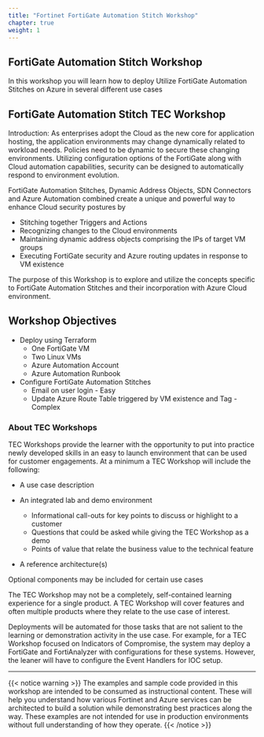 ```yaml
---
title: "Fortinet FortiGate Automation Stitch Workshop"
chapter: true
weight: 1
---
```


## FortiGate Automation Stitch Workshop

In this workshop you will learn how to deploy Utilize FortiGate Automation Stitches on Azure in several different use cases

## FortiGate Automation Stitch TEC Workshop

Introduction:
As enterprises adopt the Cloud as the new core for application hosting, the application environments may change dynamically related to workload needs. Policies need to be dynamic to secure these changing environments. Utilizing configuration options of the FortiGate along with Cloud automation capabilities, security can be designed to automatically respond to environment evolution.

FortiGate Automation Stitches, Dynamic Address Objects, SDN Connectors and Azure Automation combined create a unique and powerful way to enhance Cloud security postures by

* Stitching together Triggers and Actions
* Recognizing changes to the Cloud environments
* Maintaining dynamic address objects comprising the IPs of target VM groups
* Executing FortiGate security and Azure routing updates in response to VM existence

The purpose of this Workshop is to explore and utilize the concepts specific to FortiGate Automation Stitches and their incorporation with Azure Cloud environment.

## Workshop Objectives

* Deploy using Terraform
  * One FortiGate VM
  * Two Linux VMs
  * Azure Automation Account
  * Azure Automation Runbook
* Configure FortiGate Automation Stitches
  * Email on user login - Easy
  * Update Azure Route Table triggered by VM existence and Tag - Complex

### About TEC Workshops

TEC Workshops provide the learner with the opportunity to put into practice newly developed skills in an easy to launch environment that can be used for customer engagements. At a minimum a TEC Workshop will include the following:

* A use case description
* An integrated lab and demo environment

  * Informational call-outs for key points to discuss or highlight to a customer
  * Questions that could be asked while giving the TEC Workshop as a demo
  * Points of value that relate the business value to the technical feature
* A reference architecture(s)

Optional components may be included for certain use cases

The TEC Workshop may not be a completely, self-contained learning experience for a single product. A TEC Workshop will cover features and often multiple products where they relate to the use case of interest.  

Deployments will be automated for those tasks that are not salient to the learning or demonstration activity in the use case. For example, for a TEC Workshop focused on Indicators of Compromise, the system may deploy a FortiGate and FortiAnalyzer with configurations for these systems. However, the leaner will have to configure the Event Handlers for IOC setup.
***

{{< notice warning >}}
The examples and sample code provided in this workshop are intended to be consumed as instructional content. These will help you understand how various Fortinet and Azure services can be architected to build a solution while demonstrating best practices along the way. These examples are not intended for use in production environments without full understanding of how they operate.
{{< /notice >}}

